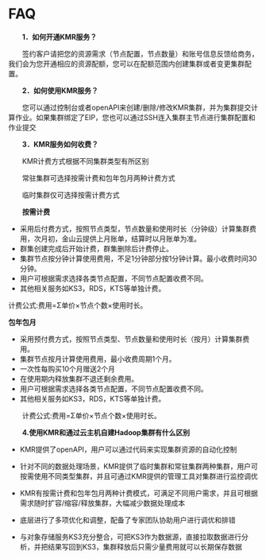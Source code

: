 # FAQ

　　**1．如何开通KMR服务？**
  
　　签约客户请把您的资源需求（节点配置，节点数量）和账号信息反馈给商务，我们会为您开通相应的资源配额，您可以在配额范围内创建集群或者变更集群配置。
  
　　**2．如何使用KMR服务？**
  
　　您可以通过控制台或者openAPI来创建/删除/修改KMR集群，并为集群提交计算作业。如果集群绑定了EIP，您也可以通过SSH连入集群主节点进行集群配置和作业提交
  
　　**3．KMR服务如何收费？**
  
　　KMR计费方式根据不同集群类型有所区别
  
　　常驻集群可选择按需计费和包年包月两种计费方式
  
　　临时集群仅可选择按需计费方式
  
 　　**按需计费**
   

* 采用后付费方式，按照节点类型，节点数量和使用时长（分钟级）计算集群费用，次月初，金山云提供上月账单，结算时以月账单为准。
* 群集创建完成后开始计费，群集删除后计费停止。
* 集群节点按分钟计算使用费用，不足1分钟部分按1分钟计算。最小收费时间30分钟。
* 用户可根据需求选择各类节点配置，不同节点配置收费不同。
* 其他相关服务如KS3，RDS，KTS等单独计费。

 计费公式:费用=Σ单价×节点个数×使用时长。
   
 **包年包月**
 
* 采用预付费方式，按照节点类型、节点数量和使用时长（按月）计算集群费用。
* 集群节点按月计算使用费用，最小收费周期1个月。
* 一次性每购买10个月赠送2个月
* 在使用期内释放集群不退还剩余费用。
* 用户可根据需求选择各类节点配置，不同节点配置收费不同。
* 其他相关服务如KS3，RDS，KTS等单独计费。

　　计费公式:费用=Σ单价×节点个数×使用时长。
 
  
  
　　**4.使用KMR和通过云主机自建Hadoop集群有什么区别**
  
* KMR提供了openAPI，用户可以通过代码来实现集群资源的自动化控制

* 针对不同的数据处理场景，KMR提供了临时集群和常驻集群两种集群，用户可按需使用不同类型集群，并且可通过KMR提供的管理工具对集群进行监控调优

* KMR有按需计费和包年包月两种计费模式，可满足不同用户需求，并且可根据需求随时扩容/缩容/释放集群，大幅减少数据处理成本

* 底层进行了多项优化和调整，配备了专家团队协助用户进行调优和排错

* 与对象存储服务KS3充分整合，可把KS3作为数据源，直接拉取数据进行分析，并把结果写回到KS3，集群释放后只需少量费用就可以长期保存数据

